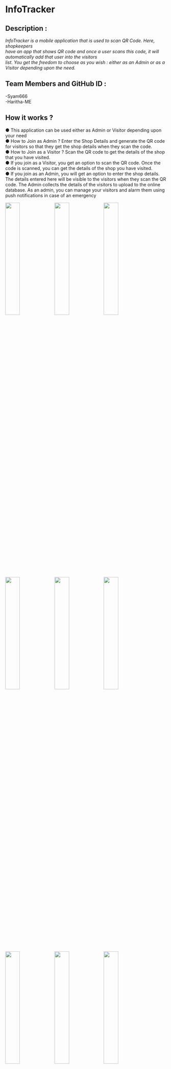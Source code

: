 #  InfoTracker
## Description : 
<i>InfoTracker is a mobile application that is used to scan QR Code. Here, shopkeepers <br>have an app that shows QR code and once a user scans this code, it will automatically add that user into the visitors <br> list. You get the freedom to choose as you wish : either as an Admin or as a Visitor depending upon the need.</i>
## Team Members and GitHub ID :
-Syam666<br>
-Haritha-ME
## How it works ?
● This application can be used either as Admin or Visitor depending upon your need <br>● How to Join as Admin ? Enter the Shop Details and generate the QR code for visitors so that they get the shop details when they scan the code. <br>● How to Join as a Visitor ? Scan the QR code to get the details of the shop that you have visited. <br>● If you join as a Visitor, you get an option to scan the QR code. Once the code is scanned, you can get the details of the shop you have visited. <br>● If you join as an Admin, you will get an option to enter the shop details. The details entered here will be visible to the visitors when they scan the QR code. The Admin collects the details of the visitors to upload to the online database. As an admin, you can manage your visitors and alarm them using push notifications in case of an emergency

<img src="https://user-images.githubusercontent.com/64770907/131341423-ccd1ae76-42f9-440c-b4e5-64a511c79728.png" width="30%" align="left" padding='50'/>
<img src="https://user-images.githubusercontent.com/64770907/131341435-d3e7de60-a6f5-4a09-aca0-197775a52cf7.png" width="30%" align="left" padding='50'/>
<img src="https://user-images.githubusercontent.com/64770907/131341445-6fc88457-a1ac-4ceb-ad3a-d789e715838c.png" width="30%" align="left" padding='50'/>
<img src="https://user-images.githubusercontent.com/64770907/131341450-24617b4a-a087-459f-9b09-791300b8d89a.png" width="30%" align="left" padding='50'/>
<img src="https://user-images.githubusercontent.com/64770907/131341455-da3f4cd1-5fc0-47dd-86b6-90932c52d465.png" width="30%" align="left" padding='50'/>
<img src="https://user-images.githubusercontent.com/64770907/131341462-efd36aca-b674-4727-b248-27b66c21d326.png" width="30%" align="left" padding='50'/>
<img src="https://user-images.githubusercontent.com/64770907/131341510-8207c986-751a-4ec6-9dd1-5db7966b15ab.png" width="30%" align="left" padding='50'/>
<img src="https://user-images.githubusercontent.com/64770907/131341495-616b0f9f-3194-4c2a-8b18-01663d1885fd.png" width="30%" align="left" padding='50'/>
<img src="https://user-images.githubusercontent.com/64770907/131341500-c5987198-bd40-4f3c-9cd4-c8fff41e5b6a.png" width="30%" align="left" padding='50'/>

